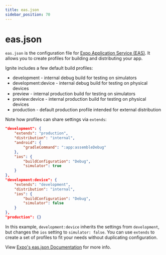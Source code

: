 ```yaml
---
title: eas.json
sidebar_position: 70
---
```


# eas.json

`eas.json` is the configuration file for [Expo Application Service (EAS)](https://docs.expo.dev/eas/). It allows you to create profiles for building and distributing your app.

Ignite includes a few default build profiles:

- development - internal debug build for testing on simulators
- development:device - internal debug build for testing on physical devices
- preview - internal production build for testing on simulators
- preview:device - internal production build for testing on physical devices
- production - default production profile intended for external distribution

Note how profiles can share settings via `extends`:

```json
"development": {
    "extends": "production",
    "distribution": "internal",
    "android": {
        "gradleCommand": ":app:assembleDebug"
    },
    "ios": {
        "buildConfiguration": "Debug",
        "simulator": true
    }
},
"development:device": {
    "extends": "development",
    "distribution": "internal",
    "ios": {
        "buildConfiguration": "Debug",
        "simulator": false
    }
},
"production": {}
```

In this example, `development:device` inherits the settings from `development`, but changes the `ios` setting to `simulator: false`. You can use `extends` to create a set of profiles to fit your needs without duplicating configuration.

View [Expo's eas.json Documentation](https://docs.expo.dev/build/eas-json/) for more info.
